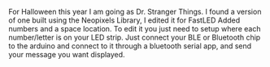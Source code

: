 For Halloween this year I am going as Dr. Stranger Things.
I found a version of one built using the Neopixels Library, I edited it for FastLED Added numbers and a space location. To edit it you just need to setup where each number/letter is on your LED strip. Just connect your BLE or Bluetooth chip to the arduino and connect to it through a bluetooth serial app, and send your message you want displayed. 
